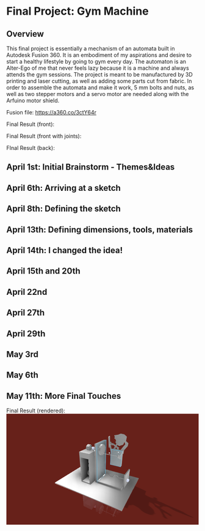 # Final Project: Gym Machine
## Overview
This final project is essentially a mechanism of an automata built in Autodesk Fusion 360. It is an embodiment of my aspirations and desire to start a healthy lifestyle by going to gym every day. The automaton is an Alter-Ego of me that never feels lazy because it is a machine and always attends the gym sessions. 
The project is meant to be manufactured by 3D printing and laser cutting, as well as adding some parts cut from fabric. In order to assemble the automata and make it work, 5 mm bolts and nuts, as well as two stepper motors and a servo motor are needed along with the Arfuino motor shield. 

Fusion file: https://a360.co/3ctY64r



Final Result (front):


Final Result (front with joints):


FInal Result (back):


## April 1st: Initial Brainstorm - Themes&Ideas


## April 6th: Arriving at a sketch


## April 8th: Defining the sketch



## April 13th: Defining dimensions, tools, materials


## April 14th: I changed the idea!

## April 15th and 20th

## April 22nd

## April 27th

## April 29th

## May 3rd

## May 6th

## May 11th: More Final Touches

Final Result (rendered):
![GitHub Logo](Gym_end.png)
